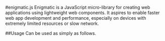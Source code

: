 #enigmatic.js
Enigmatic is a JavaScript micro-library for creating web applications using lightweight web components.
It aspires to enable faster web app development and performance, especially on devices with extremely limited resources or slow network.

##Usage
Can be used as simply as follows.
<script async src="//jsfiddle.net/digplan/93r2err6/1/embed/html,result/"></script>
